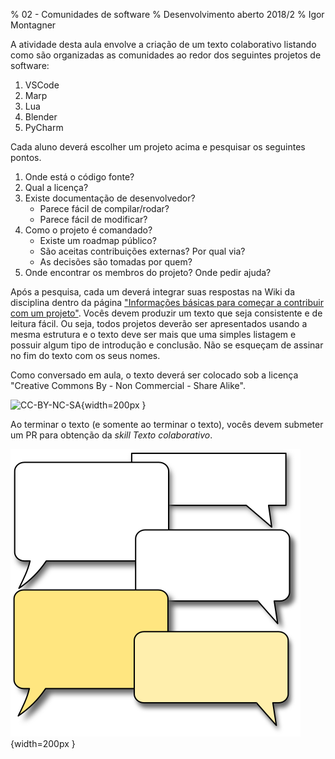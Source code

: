% 02 - Comunidades de software
% Desenvolvimento aberto 2018/2
% Igor Montagner

A atividade desta aula envolve a criação de um texto colaborativo listando como são organizadas as comunidades ao redor dos seguintes projetos de software:

1. VSCode
2. Marp
3. Lua
4. Blender
5. PyCharm

Cada aluno deverá escolher um projeto acima e pesquisar os seguintes pontos.

1. Onde está o código fonte?
2. Qual a licença?
3. Existe documentação de desenvolvedor?
	- Parece fácil de compilar/rodar?
	- Parece fácil de modificar?
4. Como o projeto é comandado?
	- Existe um roadmap público?
	- São aceitas contribuições externas? Por qual via?
	- As decisões são tomadas por quem?
5. Onde encontrar os membros do projeto? Onde pedir ajuda?

Após a pesquisa, cada um deverá integrar suas respostas na Wiki da disciplina dentro da página ["Informações básicas para começar a contribuir com um projeto"](https://github.com/igordsm/dev-aberto/wiki/Informa%C3%A7%C3%B5es-b%C3%A1sicas-para-come%C3%A7ar-a-contribuir-com-um-projeto). Vocês devem produzir um texto que seja consistente e de leitura fácil. Ou seja, todos projetos deverão ser apresentados usando a mesma estrutura e o texto deve ser mais que uma simples listagem e possuir algum tipo de introdução e conclusão. Não se esqueçam de assinar no fim do texto com os seus nomes. 

Como conversado em aula, o texto deverá ser colocado sob a licença "Creative Commons By - Non Commercial - Share Alike". 

![CC-BY-NC-SA](https://mirrors.creativecommons.org/presskit/buttons/88x31/png/by-nc-sa.png){width=200px }

Ao terminar o texto (e somente ao terminar o texto), vocês devem submeter um PR para obtenção da *skill* *Texto colaborativo*. 

![Skill Texto Colaborativo](../../skills/images/discussion.svg){width=200px }
